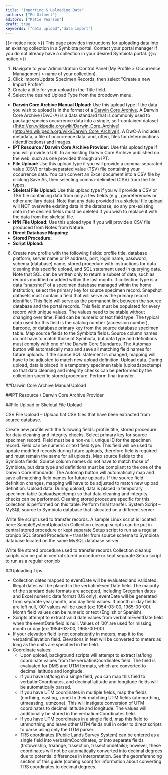 ```yaml
---
title: "Importing & Uploading Data"
authors: ["Ed Gilbert"]
editors: ["Katie Pearson"]
draft: true
keywords: ["data upload","data import"]
---
```


{{< notice note >}}
  This page provides instructions for uploading data into an existing collection in a Symbiota portal. Contact your portal manager if you do not already have a collection in your desired Symbiota portal.
{{</ notice >}}

1. Navigate to your Administration Control Panel (My Profile > Occurrence Management > name of your collection).
2. Click Import/Update Specimen Records, then select "Create a new Import Profile".
3. Create a title for your upload in the Title field.
4. Select the desired Upload Type from the dropdown menu.
  * **Darwin Core Archive Manual Upload:** Use this upload type if the data you wish to upload is in the format of a [Darwin Core Archive](https://dwc.tdwg.org/text/). A Darwin Core Archive (DwC-A) is a data standard that is commonly used to package species occurrence data into a single, self-contained dataset ([http://en.wikipedia.org/wiki/Darwin_Core_Archive](http://en.wikipedia.org/wiki/Darwin_Core_Archive)). A DwC-A includes metadata, a file of occurrence data, and, often, files for determinations (identifications) and images.
  * **IPT Resource / Darwin Core Archive Provider:** Use this upload type if you will provide a URL to an existing Darwin Core Archive published on the web, such as one provided through an IPT.
  * **File Upload:** Use this upload type if you will provide a comma-separated value (CSV) or tab-separated value (TSV) file containing your occurrence data. You can convert an Excel document into a CSV file by clicking Save As, then selecting comma-delimited (CSV) from the file types.
  * **Skeletal File Upload:** Use this upload type if you will provide a CSV or TSV file containing data from only a few fields (e.g., georeferences or other ancillary data). Note that any data provided in a skeletal file upload will NOT overwrite existing data in the database, so any pre-existing data in the desired fields must be deleted if you wish to replace it with the data from the skeletal file.
  * **NfN File Upload:** Use this upload type if you will provide a CSV file produced from Notes from Nature.
  * **Direct Database Mapping:**
  * **Stored Procedure:**
  * **Script Upload:**
6. Create new profile with the following fields: profile title, database platform, server name or IP address, port, login name, password, schema (database) name, stored procedure with instructions for data cleaning this specific upload, and SQL statement used in querying data. Note that SQL can be written only to return a subset of data, such as records modified or added within the last month.
If collection type is a data “snapshot” of a specimen database managed within the home institution, select the primary key for source specimen record. Snapshot datasets must contain a field that will serve as the primary record identifier. This field will serve as the permanent link between the source database and the portal records. This field must be populated for every record with unique values. The values need to be stable without changing over time. Field can be numeric or text field type. The typical data used for this field is the catalog number (accession number), barcode, or database primary key from the source database specimen table.
Map source fields to the Symbiota fields. Source column names do not have to match those of Symbiota, but data type and definitions must comply with one of the Darwin Core Standards. The Automap button will automatically map and save all matching field names for future uploads. If the source SQL statement is changed, mapping will have to be adjusted to match new upload definition.
Upload data. During upload, data is placed in a temporary specimen table (uploadspectemp) so that data cleaning and integrity checks can be performed by the collection specific stored procedure.
Perform final transfer.

##Darwin Core Archive Manual Upload


##IPT Resource / Darwin Core Archive Provider


##File Upload or Skeletal File Upload


CSV File Upload – Upload flat CSV files that have been extracted from source database.

Create new profile with the following fields: profile title, stored procedure for data cleaning and integrity checks.
Select primary key for source specimen record. Field must be a non-null, unique ID for the specimen record. Field can be numeric or text field type. This field will be used to update modified records during future uploads, therefore field is required and must remain the same for all uploads.
Map source fields to the Symbiota fields. Source column names do not have to match those of Symbiota, but data type and definitions must be compliant to the one of the Darwin Core Standards. The Automap button will automatically map and save all matching field names for future uploads. If the source field definition changes, mapping will have to be adjusted to match new upload definition.
Upload data. During upload, data is placed in temporary specimen table (uploadspectemp) so that data cleaning and integrity checks can be performed. Cleaning stored procedure specific for this collection is performed on this table.
Perform final transfer.
System Script – MySQL source to Symbiota database that islocated on a different server

Write file script used to transfer records. A sample Linux script is located here: SampleSystemUpload.sh
Collection cleanup scripts can be put in central stored procedure or kept separate
Setup script to run as a regular cronjob
SQL Stored Procedure – transfer from source schema to Symbiota database located on the same MySQL database server

Write file stored procedure used to transfer records
Collection cleanup scripts can be put in central stored procedure or kept separate
Setup script to run as a regular cronjob

##Uploading Tips

* Collection dates mapped to eventDate will be evaluated and validated. Illegal dates will be placed in the verbatimEventDate field. The majority of the standard date formats are accepted, including Gregorian dates and Excel numeric date format (US only).
eventDate will be generated from separate year,month, and day field values. If month or day fields are left null, ’00’ values will be used (ex: 1954-03-00, 1965-00-00). Month field values can be numeric or text (English or Spanish).
* Scripts attempt to extract valid date values from verbatimEventDate field when the eventDate field is null. Values of ’00’ are used for missing month or day (ex: 1954-03-00, 1965-00-00)
* If your elevation field is not consistently in meters, map it to the verbatimElevation field. Elevations in feet will be converted to meters as long as the units are specified in the field.
* Coordinate values:
  * Upon upload, background scripts will attempt to extract lat/long coordinate values from the verbatimCoordinates field. The field is evaluated for DMS and UTM formats, which are converted to decimal latitude and longitude.
  * If you have lat/long in a single field, you can map this field to verbatimCoordinates, and decimal latitude and longitude fields will be automatically parsed.
  * If you have UTM coordinates in multiple fields, map the fields (northing, easting, zone) to their matching UTM fields (utmnorthing, utmeasting, utmzone). This will instigate conversion of UTM coordinates to decimal latitude and longitude. The values will additionally be stored in the verbatiumCoordinates field.
  * If you have UTM coordinates in a single field, map this field to utmnorthing and leave other UTM fields null in order to direct scripts to parse using only the UTM parser.
  * TRS coordinates (Public Lands Survey System) can be entered as a single field into verbatimCoordinates, or into separate fields (trstownship, trsrange, trssection, trssectiondetails); however, these coordinates will not be automatically converted into decimal degrees due to potential differences in interpretation. See the georeferencing section of this guide (coming soon) for information about converting TRS coordinates to decimal degrees.
